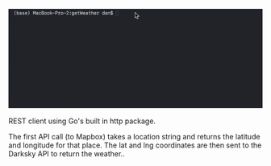 ![Weather App Demo](./demo.gif)

REST client using Go's built in http package.

The first API call (to Mapbox) takes a location string and returns the latitude and longitude for that place. The lat and lng coordinates are then sent to the Darksky API to return the weather..

